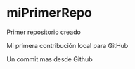 # miPrimerRepo
Primer repositorio creado

Mi primera contribución local para GitHub

Un commit mas desde Github

